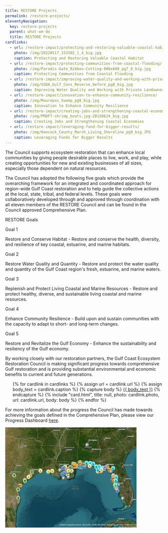 ```yaml
---
title: RESTORE Projects
permalink: /restore-projects/
eleventyNavigation:
  key: restore-projects
  parent: what-we-do
  title: RESTORE Projects
cardlinks:
  - url: /restore-impact/protecting-and-restoring-valuable-coastal-habitat/
    photo: /img/20220517_153502_1_4_big.jpg
    caption: Protecting and Restoring Valuable Coastal Habitat
  - url: /restore-impact/protecting-communities-from-coastal-flooding/
    photo: /img/Paradis-Gate_Ribbon-Cutting-900x600_pg7_0_big.jpg
    caption: Protecting Communities from Coastal Flooding
  - url: /restore-impact/improving-water-quality-and-working-with-private-landowners/
    photo: /img/USDA_Gulf_Cons_Reserve_before_pg8_big.jpg
    caption: Improving Water Quality and Working with Private Landowners
  - url: /restore-impact/innovation-to-enhance-community-resilience/
    photo: /img/Maurepas_Swamp_pg8_big.jpg
    caption: Innovation to Enhance Community Resilience
  - url: /restore-impact/creating-jobs-and-strengthening-coastal-economies/
    photo: /img/PRDFT-shrimp_boats.jpg-20150624_big.jpg
    caption: Creating Jobs and Strengthening Coastal Economies
  - url: /restore-impact/leveraging-fund-for-bigger-results/
    photo: /img/Hancock_County_Marsh_Living_Shoreline_pg9_big.JPG
    caption: Leveraging Funds for Bigger Results
---
```


The Council supports ecosystem restoration that can enhance local communities by giving people desirable places to live, work, and play, while creating opportunities for new and existing businesses of all sizes, especially those dependent on natural resources.

The Council has adopted the following five goals which provide the overarching framework for an integrated and coordinated approach for region-wide Gulf Coast restoration and to help guide the collective actions at the local, state, tribal, and federal levels. These goals were collaboratively developed through and approved through coordination with all eleven members of the RESTORE Council and can be found in the Council approved Comprehensive Plan.

RESTORE Goals

Goal 1

Restore and Conserve Habitat - Restore and conserve the health, diversity, and resilience of key coastal, estuarine, and marine habitats.

Goal 2

Restore Water Quality and Quantity - Restore and protect the water quality and quantity of the Gulf Coast region's fresh, estuarine, and marine waters.

Goal 3

Replenish and Protect Living Coastal and Marine Resources - Restore and protect healthy, diverse, and sustainable living coastal and marine resources.

Goal 4

Enhance Community Resilience - Build upon and sustain communities with the capacity to adapt to short- and long-term changes.

Goal 5

Restore and Revitalize the Gulf Economy - Enhance the sustainability and resiliency of the Gulf economy.

By working closely with our restoration partners, the Gulf Coast Ecosystem Restoration Council is making significant progress towards comprehensive Gulf restoration and is providing substantial environmental and economic benefits to current and future generations.

<ul class="usa-card-group padding-top-4">
{% for cardlink in cardlinks %}
  {% assign url = cardlink.url %}
  {% assign body_text = cardlink.caption %}
  {% capture body %}
    <a href="{{ url }}" class="text-primary">{{ body_text }}</a>
  {% endcapture %}
  {% include "card.html", title: null, photo: cardlink.photo, url: cardlink.url, body: body %}
{% endfor %}
</ul> 

For more information about the progress the Council has made towards achieving the goals defined in the Comprehensive Plan, please view our Progress Dashboard [here](https://experience.arcgis.com/experience/5552d321b5ad4f67b7fe8d23cbc24676).

<div class="display-flex flex-justify-center padding-top-3">
  <a href="https://experience.arcgis.com/experience/5552d321b5ad4f67b7fe8d23cbc24676">
    <img src="/img/StoryMap%20Image%20high%20res.jpg" alt="Project Story Map">
  </a>
</div>

